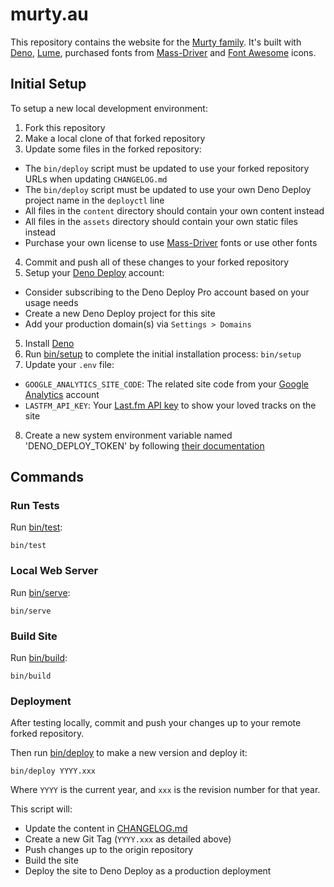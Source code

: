 # murty.au

This repository contains the website for the [Murty family](https://murty.au/). It's built with [Deno](https://deno.land/), [Lume](https://lumeland.github.io/), purchased fonts from [Mass-Driver](https://mass-driver.com/) and [Font Awesome](https://fontawesome.com/)  icons.

## Initial Setup

To setup a new local development environment:

1. Fork this repository
2. Make a local clone of that forked repository
3. Update some files in the forked repository:
  - The `bin/deploy` script must be updated to use your forked repository URLs when updating `CHANGELOG.md`
  - The `bin/deploy` script must be updated to use your own Deno Deploy project name in the `deployctl` line
  - All files in the `content` directory should contain your own content instead
  - All files in the `assets` directory should contain your own static files instead
  - Purchase your own license to use [Mass-Driver](https://mass-driver.com/) fonts or use other fonts
4. Commit and push all of these changes to your forked repository
5. Setup your [Deno Deploy](https://deno.com/deploy) account:
  - Consider subscribing to the Deno Deploy Pro account based on your usage needs
  - Create a new Deno Deploy project for this site
  - Add your production domain(s) via `Settings > Domains`
5. Install [Deno](https://deno.land/)
6. Run [bin/setup](bin/setup) to complete the initial installation process: `bin/setup`
7. Update your `.env` file:
  - `GOOGLE_ANALYTICS_SITE_CODE`: The related site code from your [Google Analytics](https://analytics.google.com/) account
  - `LASTFM_API_KEY`: Your [Last.fm API key](https://www.last.fm/api/account/create) to show your loved tracks on the site
8. Create a new system environment variable named 'DENO_DEPLOY_TOKEN' by following [their documentation](https://deno.com/deploy/docs/deployctl)

## Commands

### Run Tests

Run [bin/test](bin/test):

```
bin/test
```

### Local Web Server

Run [bin/serve](bin/serve):

```
bin/serve
```

### Build Site

Run [bin/build](bin/build):

```
bin/build
```

### Deployment

After testing locally, commit and push your changes up to your remote forked repository.

Then run [bin/deploy](bin/deploy) to make a new version and deploy it:

```
bin/deploy YYYY.xxx
```

Where `YYYY` is the current year, and `xxx` is the revision number for that year.

This script will:

- Update the content in [CHANGELOG.md](CHANGELOG.md)
- Create a new Git Tag (`YYYY.xxx` as detailed above)
- Push changes up to the origin repository
- Build the site
- Deploy the site to Deno Deploy as a production deployment
